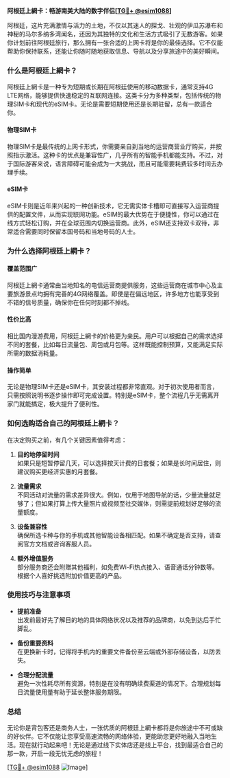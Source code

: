 **阿根廷上網卡：畅游南美大陆的数字伴侣[[TG💪+ @esim1088](https://t.me/s/esim1088)]**

阿根廷，这片充满激情与活力的土地，不仅以其迷人的探戈、壮观的伊瓜苏瀑布和神秘的马尔多纳多湾闻名，还因为其独特的文化和生活方式吸引了无数游客。如果你计划前往阿根廷旅行，那么拥有一张合适的上网卡将是你的最佳选择。它不仅能帮助你保持联系，还能让你随时随地获取信息、导航以及分享旅途中的美好瞬间。

### **什么是阿根廷上網卡？**

阿根廷上網卡是一种专为短期或长期在阿根廷使用的移动数据卡，通常支持4G LTE网络，能够提供快速稳定的互联网连接。这类卡分为多种类型，包括传统的物理SIM卡和现代的eSIM卡。无论是需要短期使用还是长期驻留，总有一款适合你。

#### **物理SIM卡**
物理SIM卡是最传统的上网卡形式，你需要亲自到当地的运营商营业厅购买，并按照指示激活。这种卡的优点是兼容性广，几乎所有的智能手机都能支持。不过，对于国际游客来说，语言障碍可能会成为一大挑战，而且可能需要耗费较多时间去办理手续。

#### **eSIM卡**
eSIM卡则是近年来兴起的一种创新技术，它无需实体卡槽即可直接写入运营商提供的配置文件，从而实现联网功能。eSIM的最大优势在于便捷性，你可以通过在线方式轻松订购，并在全球范围内切换运营商。此外，eSIM还支持双卡双待，非常适合需要同时保留本国号码和当地号码的人士。

### **为什么选择阿根廷上網卡？**

#### **覆盖范围广**
阿根廷上網卡通常由当地知名的电信运营商提供服务，这些运营商在城市中心及主要旅游景点均拥有完善的4G网络覆盖。即使是在偏远地区，许多地方也能享受到不错的信号质量，确保你在任何时刻都不掉线。

#### **性价比高**
相比国内漫游费用，阿根廷上網卡的价格更为亲民。用户可以根据自己的需求选择不同的套餐，比如每日流量包、周包或月包等。这样既能控制预算，又能满足实际所需的数据消耗量。

#### **操作简单**
无论是物理SIM卡还是eSIM卡，其安装过程都非常直观。对于初次使用者而言，只需按照说明书逐步操作即可完成设置。特别是eSIM卡，整个流程几乎无需离开家门就能搞定，极大提升了便利性。

### **如何选购适合自己的阿根廷上網卡？**

在决定购买之前，有几个关键因素值得考虑：

1. **目的地停留时间**  
   如果只是短暂停留几天，可以选择按天计费的日套餐；如果是长时间居住，则建议购买更经济实惠的月套餐。

2. **流量需求**  
   不同活动对流量的需求差异很大。例如，仅用于地图导航的话，少量流量就足够了；但如果打算上传大量照片或视频至社交媒体，则需提前规划好足够的流量额度。

3. **设备兼容性**  
   确保所选卡种与你的手机或其他智能设备相匹配。如果不确定是否支持，请查阅官方文档或咨询客服人员。

4. **额外增值服务**  
   部分服务商还会附赠其他福利，如免费Wi-Fi热点接入、语音通话分钟数等。根据个人喜好挑选附加价值更高的产品。

### **使用技巧与注意事项**

- **提前准备**  
  出发前最好先了解目的地的具体网络状况以及推荐的品牌商，以免到达后手忙脚乱。
  
- **备份重要资料**  
  在更换新卡时，记得将手机内的重要文件备份至云端或外部存储设备，以防丢失。

- **合理分配流量**  
  避免一次性耗尽所有资源，特别是在没有明确续费渠道的情况下。合理规划每日流量使用量有助于延长整体服务期限。

### **总结**

无论你是背包客还是商务人士，一张优质的阿根廷上網卡都将是你旅途中不可或缺的好伙伴。它不仅能让您享受高速流畅的网络体验，更能助您更好地融入当地生活。现在就行动起来吧！无论是通过线下实体店还是线上平台，找到最适合自己的那一款，开启一段无忧无虑的旅程！

[[TG💪+ @esim1088](https://t.me/s/esim1088) ![Image](https://i.postimg.cc/4NQfJmqS/Snipaste-2025-05-13-00-14-12.png)]